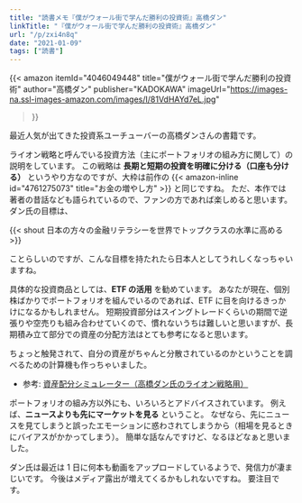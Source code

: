 ```yaml
---
title: "読書メモ『僕がウォール街で学んだ勝利の投資術』高橋ダン"
linkTitle: "『僕がウォール街で学んだ勝利の投資術』高橋ダン"
url: "/p/zxi4n8q"
date: "2021-01-09"
tags: ["読書"]
---
```


{{< amazon
  itemId="4046049448"
  title="僕がウォール街で学んだ勝利の投資術"
  author="高橋ダン"
  publisher="KADOKAWA"
  imageUrl="https://images-na.ssl-images-amazon.com/images/I/81VdHAYd7eL.jpg"
>}}

最近人気が出てきた投資系ユーチューバーの高橋ダンさんの書籍です。

ライオン戦略と呼んでいる投資方法（主にポートフォリオの組み方に関して）の説明をしています。
この戦略は __長期と短期の投資を明確に分ける（口座も分ける）__ というやり方なのですが、大枠は前作の {{< amazon-inline id="4761275073" title="お金の増やし方" >}} と同じですね。
ただ、本作では著者の昔話なども語られているので、ファンの方であれば楽しめると思います。
ダン氏の目標は、

{{< shout 日本の方々の金融リテラシーを世界でトップクラスの水準に高める >}}

ことらしいのですが、こんな目標を持たれたら日本人としてうれしくなっちゃいますね。

具体的な投資商品としては、__ETF の活用__ を勧めています。
あなたが現在、個別株ばかりでポートフォリオを組んでいるのであれば、ETF に目を向けるきっかけになるかもしれません。
短期投資部分はスイングトレードくらいの期間で逆張りや空売りも組み合わせていくので、慣れないうちは難しいと思いますが、長期積み立て部分での資産の分配方法はとても参考になると思います。

ちょっと触発されて、自分の資産がちゃんと分散されているのかということを調べるための計算機も作っちゃいました。

- 参考: [資産配分シミュレーター（高橋ダン氏のライオン戦略用）](/p/jxanz7d)

ポートフォリオの組み方以外にも、いろいろとアドバイスされています。
例えば、__ニュースよりも先にマーケットを見る__ ということ。
なぜなら、先にニュースを見てしまうと誤ったエモーションに惑わされてしまうから（相場を見るときにバイアスがかかってしまう）。
簡単な話なんですけど、なるほどなぁと思いました。

ダン氏は最近は 1 日に何本も動画をアップロードしているようで、発信力が凄まじいです。
今後はメディア露出が増えてくるかもしれないですね。
要注目です。

